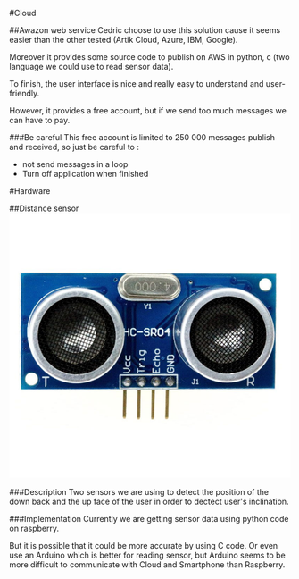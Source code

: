 #Cloud

##Awazon web service
Cedric choose to use this solution cause it seems easier than the other tested (Artik Cloud, Azure, IBM, Google).

Moreover it provides some source code to publish on AWS in python, c (two language we could use to read sensor data). 

To finish, the user interface is nice and really easy to understand and user-friendly.

However, it provides a free account, but if we send too much messages we can have to pay.

###Be careful
This free account is limited to 250 000 messages publish and received, so just be careful to :

-   not send messages in a loop
-   Turn off application when finished


#Hardware

##Distance sensor
![HC-SRO4][HC-SR04 images]

###Description 
Two sensors we are using to detect the position of the down back and the up face of the user in order to dectect user's inclination.

###Implementation
Currently we are getting sensor data using python code on raspberry.

But it is possible that it could be more accurate by using C code. Or even use an Arduino which is better for reading sensor, but Arduino seems to be more difficult to communicate with Cloud and Smartphone than Raspberry. 

[HC-SR04 images]:image/HCSR04.jpg
